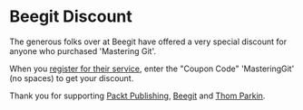 Beegit Discount
===============

The generous folks over at Beegit have offered a very special discount for anyone who purchased 'Mastering Git'.

When you [register for their service](http://www.beegit.com), enter the "Coupon Code" 'MasteringGit' (no spaces) to get your discount.

Thank you for supporting [Packt Publishing](http://packtpub.com), [Beegit](http://beegit.com) and [Thom Parkin](Thom.Parkin@websembly.com).